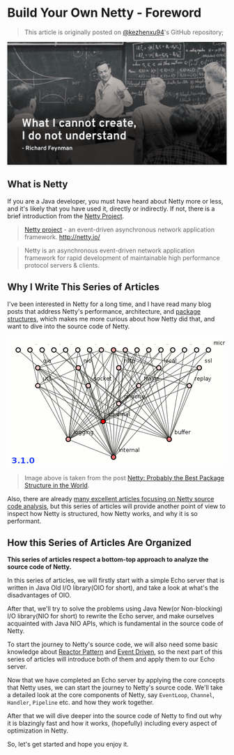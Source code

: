 # Build Your Own Netty - Foreword

> This article is originally posted on [@kezhenxu94](https://github.com/kezhenxu94)'s GitHub repository;

![Feynman](feynman.png)

## What is Netty

If you are a Java developer, you must have heard about Netty more or less, and it's likely that you
have used it, directly or indirectly. If not, there is a brief introduction from the [Netty Project](https://github.com/netty/netty).

> [Netty project](https://github.com/netty/netty) - an event-driven asynchronous network application framework. http://netty.io/

> Netty is an asynchronous event-driven network application framework for rapid development of
maintainable high performance protocol servers & clients.

## Why I Write This Series of Articles

I've been interested in Netty for a long time, and I have read many blog posts that address Netty's
performance, architecture, and [package structures](https://dzone.com/articles/probably-the-best-package-structure-in-the-world),
which makes me more curious about how Netty did that, and want to dive into the source code of Netty. 
 
![netty-evolution](netty-evolution.gif)

> Image above is taken from the post [Netty: Probably the Best Package Structure in the World](https://dzone.com/articles/probably-the-best-package-structure-in-the-world).

Also, there are already [many excellent articles focusing on Netty source code analysis](https://netty.io/wiki/related-articles.html),
but this series of articles will provide another point of view to inspect how Netty is structured, how Netty works, and why it is so performant.

## How this Series of Articles Are Organized

**This series of articles respect a bottom-top approach to analyze the source code of Netty.**

In this series of articles, we will firstly start with a simple Echo server that is written in Java Old I/O library(OIO for short),
and take a look at what's the disadvantages of OIO.

After that, we'll try to solve the problems using Java New(or Non-blocking) I/O library(NIO for short) to rewrite the Echo server,
and make ourselves acquainted with Java NIO APIs, which is fundamental in the source code of Netty. 

To start the journey to Netty's source code, we will also need some basic knowledge about [Reactor Pattern](https://en.wikipedia.org/wiki/Reactor_pattern) and [Event Driven](https://en.wikipedia.org/wiki/Event-driven_programming),
so the next part of this series of articles will introduce both of them and apply them to our Echo server.

Now that we have completed an Echo server by applying the core concepts that Netty uses, we can start the journey to Netty's source code.
We'll take a detailed look at the core components of Netty, say `EventLoop`, `Channel`, `Handler`, `Pipeline` etc. and how they work together.

After that we will dive deeper into the source code of Netty to find out why it is blazingly fast and how it works, (hopefully) including every aspect of optimization in Netty.

So, let's get started and hope you enjoy it.
